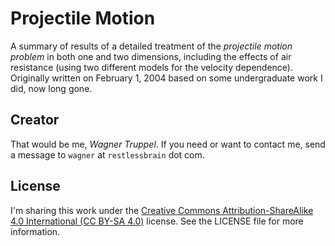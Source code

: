 # Projectile Motion

A summary of results of a detailed treatment of the _projectile motion problem_ in both one and two dimensions, including the effects of air resistance (using two different models for the velocity dependence). Originally written on February 1, 2004 based on some undergraduate work I did, now long gone.

## Creator

That would be me, _Wagner Truppel_. If you need or want to contact me, send a message to `wagner` at `restlessbrain` dot com.

## License

I'm sharing this work under the [Creative Commons Attribution-ShareAlike 4.0 International (CC BY-SA 4.0)](http://creativecommons.org/licenses/by-sa/4.0/) license. See the LICENSE file for more information.
